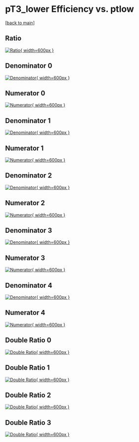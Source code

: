 # pT3_lower Efficiency vs. ptlow

[[back to main](./)]



## Ratio

[![Ratio](../mtv/var/pT3_lower_xtr_211_-1_eff_ptlow.png){ width=600px }](../mtv/var/pT3_lower_xtr_211_-1_eff_ptlow.pdf)

## Denominator 0

[![Denominator](../mtv/den/pT3_lower_xtr_211_-1_eff_ptlow_den0.png){ width=600px }](../mtv/den/pT3_lower_xtr_211_-1_eff_ptlow_den0.pdf)

## Numerator 0

[![Numerator](../mtv/num/pT3_lower_xtr_211_-1_eff_ptlow_num0.png){ width=600px }](../mtv/num/pT3_lower_xtr_211_-1_eff_ptlow_num0.pdf)

## Denominator 1

[![Denominator](../mtv/den/pT3_lower_xtr_211_-1_eff_ptlow_den1.png){ width=600px }](../mtv/den/pT3_lower_xtr_211_-1_eff_ptlow_den1.pdf)

## Numerator 1

[![Numerator](../mtv/num/pT3_lower_xtr_211_-1_eff_ptlow_num1.png){ width=600px }](../mtv/num/pT3_lower_xtr_211_-1_eff_ptlow_num1.pdf)

## Denominator 2

[![Denominator](../mtv/den/pT3_lower_xtr_211_-1_eff_ptlow_den2.png){ width=600px }](../mtv/den/pT3_lower_xtr_211_-1_eff_ptlow_den2.pdf)

## Numerator 2

[![Numerator](../mtv/num/pT3_lower_xtr_211_-1_eff_ptlow_num2.png){ width=600px }](../mtv/num/pT3_lower_xtr_211_-1_eff_ptlow_num2.pdf)

## Denominator 3

[![Denominator](../mtv/den/pT3_lower_xtr_211_-1_eff_ptlow_den3.png){ width=600px }](../mtv/den/pT3_lower_xtr_211_-1_eff_ptlow_den3.pdf)

## Numerator 3

[![Numerator](../mtv/num/pT3_lower_xtr_211_-1_eff_ptlow_num3.png){ width=600px }](../mtv/num/pT3_lower_xtr_211_-1_eff_ptlow_num3.pdf)

## Denominator 4

[![Denominator](../mtv/den/pT3_lower_xtr_211_-1_eff_ptlow_den4.png){ width=600px }](../mtv/den/pT3_lower_xtr_211_-1_eff_ptlow_den4.pdf)

## Numerator 4

[![Numerator](../mtv/num/pT3_lower_xtr_211_-1_eff_ptlow_num4.png){ width=600px }](../mtv/num/pT3_lower_xtr_211_-1_eff_ptlow_num4.pdf)

## Double Ratio 0

[![Double Ratio](../mtv/ratio/pT3_lower_xtr_211_-1_eff_ptlow_ratio0.png){ width=600px }](../mtv/ratio/pT3_lower_xtr_211_-1_eff_ptlow_ratio0.pdf)

## Double Ratio 1

[![Double Ratio](../mtv/ratio/pT3_lower_xtr_211_-1_eff_ptlow_ratio1.png){ width=600px }](../mtv/ratio/pT3_lower_xtr_211_-1_eff_ptlow_ratio1.pdf)

## Double Ratio 2

[![Double Ratio](../mtv/ratio/pT3_lower_xtr_211_-1_eff_ptlow_ratio2.png){ width=600px }](../mtv/ratio/pT3_lower_xtr_211_-1_eff_ptlow_ratio2.pdf)

## Double Ratio 3

[![Double Ratio](../mtv/ratio/pT3_lower_xtr_211_-1_eff_ptlow_ratio3.png){ width=600px }](../mtv/ratio/pT3_lower_xtr_211_-1_eff_ptlow_ratio3.pdf)

